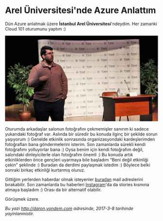 # Arel Üniversitesi'nde Azure Anlattım 

Dün Azure anlatmak üzere **İstanbul Arel Üniversitesi**'ndeydim. Her zamanki Cloud 101 oturumunu yaptım :) 

![Arel Üniversitesi'nde Azure oturumum](../media/Arel_Universitesinde_Azure_Anlattim/arel-uni.jpg)

Oturumda arkadaşlar salonun fotoğrafını çekmemişler sanırım ki sadece yukarıdaki fotoğraf var. Aslında bir süredir bu konuda ilginç bir şekilde sorun yaşıyorum :) Genelde etkinlik sonrasında organizasyondaki kardeşlerimden fotoğrafları bana göndermelerini isterim. Son zamanlarda sürekli kendi fotoğrafımı yolluyorlar bana :) Oysa benim için kendi fotoğrafım değil, salondaki dinleyicilerle olan fotoğrafım önemli :) Bu konuda artık etkinliklerden önce gençleri uyarmaya bile başladım "Beni değil etkinliği çekin" şeklinde :) Buradan da derdimi paylaşmak istedim :) Böylece belki sonraki birkaç etkinliği kurtarmış oluruz.

Gittiğim yerlerden haberdar olmak isteyenler [buradan](http://eepurl.com/Z_rMf) mail adreslerini bırakabilir. Son zamanlarda bu haberleri [Instagram](http://www.instagram.com/daronyondem)'da da stories kısmına atmaya başladım :) Orası da bir alternatif olabilir.

Görüşmek üzere.


*Bu yazi http://daron.yondem.com adresinde, 2017-3-8 tarihinde yayinlanmistir.*